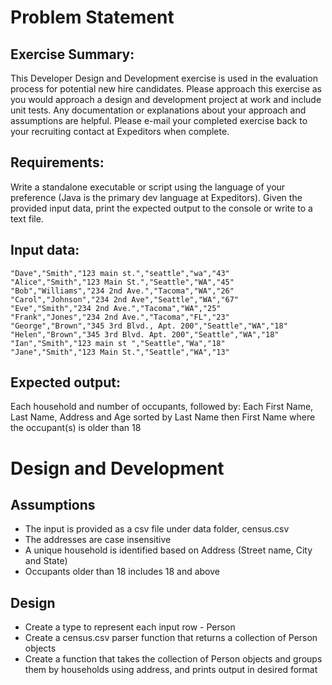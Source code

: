 # Problem Statement
## Exercise Summary:
This Developer Design and Development exercise is used in the evaluation process for potential new hire candidates.  Please approach this exercise as you would approach a design and development project at work and include unit tests.  Any documentation or explanations about your approach and assumptions are helpful.  Please e-mail your completed exercise back to your recruiting contact at Expeditors when complete.

## Requirements:
Write a standalone executable or script using the language of your preference (Java is the primary dev language at Expeditors).  Given the provided input data, print the expected output to the console or write to a text file.

## Input data:
```
"Dave","Smith","123 main st.","seattle","wa","43"
"Alice","Smith","123 Main St.","Seattle","WA","45"
"Bob","Williams","234 2nd Ave.","Tacoma","WA","26"
"Carol","Johnson","234 2nd Ave","Seattle","WA","67"
"Eve","Smith","234 2nd Ave.","Tacoma","WA","25"
"Frank","Jones","234 2nd Ave.","Tacoma","FL","23"
"George","Brown","345 3rd Blvd., Apt. 200","Seattle","WA","18"
"Helen","Brown","345 3rd Blvd. Apt. 200","Seattle","WA","18"
"Ian","Smith","123 main st ","Seattle","Wa","18"
"Jane","Smith","123 Main St.","Seattle","WA","13"
```

## Expected output: 
Each household and number of occupants, followed by:
Each First Name, Last Name, Address and Age sorted by Last Name then First Name where the occupant(s) is older than 18

# Design and Development
## Assumptions
- The input is provided as a csv file under data folder, census.csv
- The addresses are case insensitive
- A unique household is identified based on Address (Street name, City and State)
- Occupants older than 18 includes 18 and above

## Design
- Create a type to represent each input row - Person
- Create a census.csv parser function that returns a collection of Person objects
- Create a function that takes the collection of Person objects and groups them by households using address, and prints output in desired format